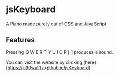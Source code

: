# jsKeyboard
A Piano made purely out of CSS and JavaScript

## Features
Pressing Q W E R T Y U I O P [ ] produces a sound.

You can visit the website by clicking (here)[https://b30wulffz.github.io/jsKeyboard]
